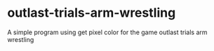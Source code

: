 # outlast-trials-arm-wrestling
A simple program using get pixel color for the game outlast trials arm wrestling
